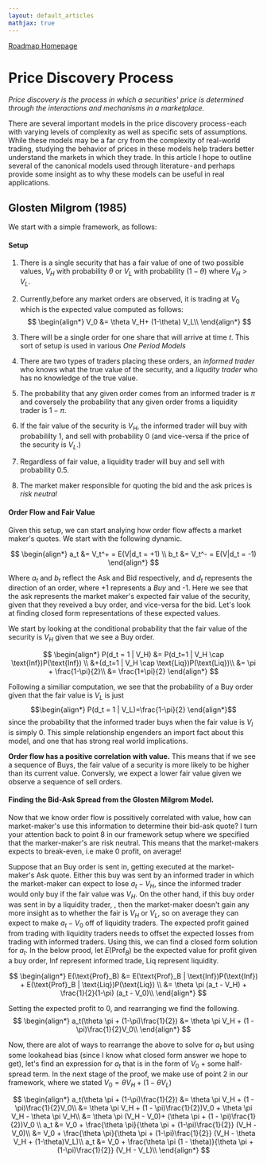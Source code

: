 ```yaml
---
layout: default_articles
mathjax: true
---
```

[Roadmap Homepage](articles_index.md)


#  Price Discovery Process 
*Price discovery is the process in which a securities' price is determined through the interactions and mechanisms in a marketplace.* 

There are several important models in the price discovery process - each with varying levels of complexity as well as specific sets of assumptions. While these models may be a far cry from the complexity of real-world trading, studying the behavior of prices in these models help traders better understand the markets in which they trade. In this article I hope to outline several of the canonical models used through literature - and perhaps provide some insight as to why these models can be useful in real applications. 

## Glosten Milgrom (1985)

We start with a simple framework, as follows:

####  Setup 
1. There is a single security that has a fair value of one of two possible values, $V_H$ with probability $\theta$ or $V_L$ with probability $(1-\theta)$ where $V_H > V_L$. 

2. Currently,before any market orders are observed, it is trading at $V_0$ which is the expected value computed as follows:
$$
\begin{align*}
V_0 &=  \theta V_H+ (1-\theta) V_L\\
\end{align*}
$$
3. There will be a single order for one share that will arrive at time *t*. This sort of setup is used in various *One Period Models*
 
4. There are two types of traders placing these orders, an *informed trader* who knows what the true value of the security, and a *liqudity trader* who has no knowledge of the true value.

5. The probability that any given order comes from an informed trader is $\pi$ and coversely the probability that any given order froms a liquidity trader is $1-\pi$. 

6. If the fair value of the security is $V_H$, the informed trader will buy with probabililty 1, and sell with probability 0 (and vice-versa if the price of the security is $V_L$.)
 
7. Regardless of fair value, a liquidity trader will buy and sell with probability 0.5.

8. The market maker responsible for quoting the bid and the ask prices is *risk neutral*

#### Order Flow and Fair Value
Given this  setup, we can start analying how order flow affects a market maker's quotes. We start with the following dynamic. 

$$
\begin{align*}
a_t &= V_t^+ = E(V|d_t = +1) \\
b_t &= V_t^- = E(V|d_t = -1)
\end{align*}
$$

Where $a_t$ and $b_t$ reflect the Ask and Bid respectively, and $d_t$ represents the direction of an order, where +1 represents a *Buy* and -1. Here we see that the ask represents the market maker's expected fair value of the security, given that they reveived a buy order, and vice-versa for the bid. Let's look at finding closed form representations of these expected values. 

We start by looking at the conditional probability that the fair value of the security is $V_H$ given that we see a Buy order.

$$
\begin{align*}
P(d_t = 1 | V_H) &= P(d_t=1 | V_H \cap \text{Inf})P(\text{Inf}) \\
&+(d_t=1 | V_H \cap \text{Liq})P(\text{Liq})\\
&= \pi + \frac{1-\pi}{2}\\
&= \frac{1+\pi}{2}
\end{align*}
$$

Following a similiar computation, we see that the probability of a Buy order given that the fair value is $V_L$ is just 
$$\begin{align*}
P(d_t = 1 | V_L)=\frac{1-\pi}{2} 
\end{align*}$$ since the probability that the informed trader buys when the fair value is $V_l$ is simply 0. This simple relationship engenders an import fact about this model, and one that has strong real world implications.

**Order flow has a positive correlation with value.** This means that if we see a sequence of Buys, the fair value of a security is more likely to be higher than its current value. Conversly, we expect a lower fair value given we observe a sequence of sell orders. 

#### Finding the Bid-Ask Spread from the Glosten Milgrom Model. 

Now that we know order flow is possitively correlated with value, how can market-maker's use this information to determine their bid-ask quote? I turn your attention back to point 8 in our framework setup where we specified that the marker-maker's are risk neutral. This means that the market-makers expects to break-even, i.e make 0 profit, on average! 

Suppose that an Buy order is sent in, getting executed at the market-maker's Ask quote. Either this buy was sent by an informed trader in which the market-maker can expect to lose $a_t - V_H$, since the informed trader would only buy if the fair value was $V_H$. On the other hand, if this buy order was sent in by a liquidity trader, , then the market-maker doesn't gain any more insight as to whether the fair is $V_H$ or $V_L$, so on average they can expect to make $a_t - V_0$ off of liquidity traders. The expected profit gained from trading with liquidity traders needs to offset the expected losses from trading with informed traders. Using this, we can find a closed form solution for $a_t$. In the below prood, let $E(\text{Prof}_B)$ be the expected value for profit given a buy order, $\text{Inf}$ represent informed trade, $\text{Liq}$ represent liquidity.

$$
\begin{align*}
E(\text{Prof}_B) &= E(\text{Prof}_B | \text{Inf})P(\text{Inf}) + E(\text{Prof}_B | \text{Liq})P(\text{Liq}) \\
&= \theta \pi (a_t - V_H) + \frac{1}{2}(1-\pi) (a_t - V_0)\\
\end{align*}
$$

Setting the expected profit to 0, and rearranging we find the following. 
$$
\begin{align*}
a_t(\theta \pi + (1-\pi)\frac{1}{2}) &=  \theta \pi V_H + (1 - \pi)\frac{1}{2}V_0\\
\end{align*}
$$

Now, there are alot of ways to rearrange the above to solve for $a_t$ but using some lookahead bias (since I know what closed form answer we hope to get), let's find an expression for $a_t$ that is in the form of $V_0 + \text{some half-spread term}$. In the next stage of the proof, we make use of point 2 in our framework, where we stated $V_0 = \theta V_H + (1- \theta V_L)$

$$
\begin{align*}
a_t(\theta \pi + (1-\pi)\frac{1}{2}) &=  \theta \pi V_H + (1 - \pi)\frac{1}{2}V_0\\
&= \theta \pi V_H + (1 - \pi)\frac{1}{2})V_0 + \theta \pi V_H  - \theta \pi V_H\\
&= \theta \pi (V_H - V_0)+ (\theta \pi + (1 - \pi)\frac{1}{2})V_0 \\
a_t &= V_0 + \frac{\theta \pi}{\theta \pi + (1-\pi)\frac{1}{2}} (V_H - V_0)\\
&= V_0 + \frac{\theta \pi}{\theta \pi + (1-\pi)\frac{1}{2}} (V_H - \theta V_H + (1-\theta)V_L)\\
a_t &= V_0 + \frac{\theta \pi (1 - \theta)}{\theta \pi + (1-\pi)\frac{1}{2}} (V_H - V_L)\\
\end{align*}
$$
